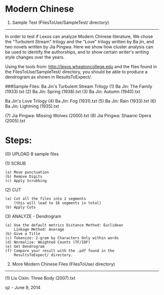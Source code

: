 # Modern Chinese

1. Sample Test (FilesToUse/SampleTest/ directory)
---------------------------------------------------------------------
In order to test if Lexos can analyze Modern Chinese literature, We 
chose the "Turbulent Stream" trilogy and the "Love" trilogy written 
by Ba jin, and two novels written by Jia Pingwa. Here we show how 
cluster analysis can be used to identify the authorships, and to 
show certain writer's writing style changes over the years.

Using the tools from:   http://lexos.wheatoncollege.edu
and the files found in the FilesToUse/SampleTest/ directory, you 
should be able to produce a dendrogram as shown in ResultsToExpect/.

###Sample Files:
Ba Jin's Turbulent Stream Trilogy
(1) Ba Jin: The Family (1933).txt
(2) Ba Jin: Spring (1938).txt
(3) Ba Jin: Autumn (1940).txt

Ba Jin's Love Trilogy
(4) Ba Jin: Fog (1931).txt
(5) Ba Jin: Rain (1933).txt
(6) Ba Jin: Lightning (1935).txt

(7) Jia Pingwa: Missing Wolves (2000).txt
(8) Jia Pingwa: Shaanxi Opera (2005).txt


Steps:
=====================================================================
(0) UPLOAD 8 sample files

(1) SCRUB 

    (a) Move punctuation
    (b) Remove Digits
    (c) Apply Scrubbing
(2) CUT 

    (a) Cut all the files into 2 segments
        (this will lead to 16 segments in total)
    (b) Apply Cuts
(3) ANALYZE - Dendrogram

    (a) Use the default metrics Distance Method: Euclidean
        Linkage Method: Average
    (b) Give a Title
    (c) Tokenize: 2-gram by Characters Only within words
    (d) Normalize: Weighted Counts (TF/IDF) 
    (e) Get Dendrogram
    (f) Compare your result with the .pdf found in the 
        ResultsToExpect/ directory.

2. More Modern Chinese Files (FilesToUse/ directory)
---------------------------------------------------------------------
(1) Liu Cixin: Three Body (2007).txt



qz - June 9, 2014